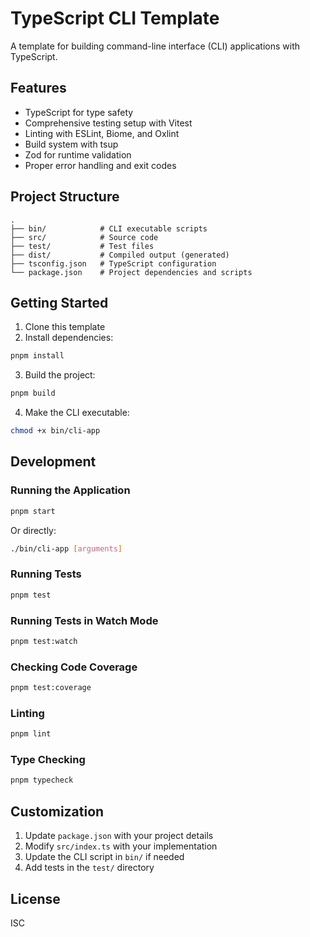 # TypeScript CLI Template

A template for building command-line interface (CLI) applications with TypeScript.

## Features

- TypeScript for type safety
- Comprehensive testing setup with Vitest
- Linting with ESLint, Biome, and Oxlint
- Build system with tsup
- Zod for runtime validation
- Proper error handling and exit codes

## Project Structure

```
.
├── bin/            # CLI executable scripts
├── src/            # Source code
├── test/           # Test files
├── dist/           # Compiled output (generated)
├── tsconfig.json   # TypeScript configuration
└── package.json    # Project dependencies and scripts
```

## Getting Started

1. Clone this template
2. Install dependencies:

```bash
pnpm install
```

3. Build the project:

```bash
pnpm build
```

4. Make the CLI executable:

```bash
chmod +x bin/cli-app
```

## Development

### Running the Application

```bash
pnpm start
```

Or directly:

```bash
./bin/cli-app [arguments]
```

### Running Tests

```bash
pnpm test
```

### Running Tests in Watch Mode

```bash
pnpm test:watch
```

### Checking Code Coverage

```bash
pnpm test:coverage
```

### Linting

```bash
pnpm lint
```

### Type Checking

```bash
pnpm typecheck
```

## Customization

1. Update `package.json` with your project details
2. Modify `src/index.ts` with your implementation
3. Update the CLI script in `bin/` if needed
4. Add tests in the `test/` directory

## License

ISC
